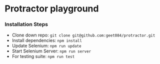 # Protractor playground

### Installation Steps
 - Clone down repo: ```git clone git@github.com:geet084/protractor.git```
 - Install dependencies: ```npm install```
 - Update Selenium: ```npm run update```
 - Start Selenium Server: ```npm run server```
 - For testing suite: ```npm run test```
